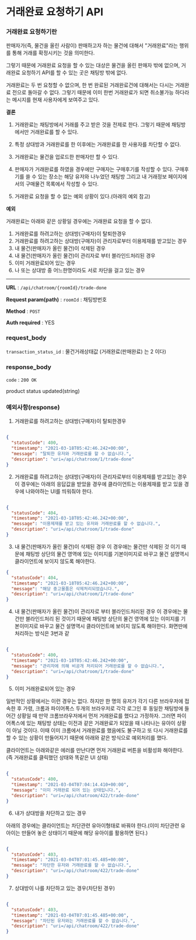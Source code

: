 # 거래완료 요청하기 API


### 거래완료 요청하기란

판매자가(즉, 물건을 올린 사람이) 판매하고자 하는 물건에 대해서 "거래완료"라는 행위를 통해
거래를 확정시키는 것을 의미한다.

그렇기 때문에 거래완료 요청을 할 수 있는 대상은 물건을 올린 판매자 밖에 없으며,
거래완료 요청하기 API를 할 수 있는 곳은 채팅방 밖에 없다.

거래완료는 두 번 요청할 수 없으며, 한 번 완료된 거래완료건에 대해서는 다시는 거래완료 전으로 돌아갈 수 없다.
그렇기 때문에 이미 한번 거래완료가 되면 취소불가능 하다라는 메시지를 현재 사용자에게 보여주고 있다.


**결론**

1. 거래완료는 채팅방에서 거래를 주고 받은 것을 전제로 한다. 그렇기 때문에 채팅방에서만
   거래완료를 할 수 있다.

2. 특정 상대방과 거래완료를 한 이후에는 거래완료를 한 사용자를 차단할 수 없다.

3. 거래완료는 물건을 업로드한 판매자만 할 수 있다.

4. 판매자가 거래완료를 하였을 경우에만 구매자는 구매후기를 작성할 수 있다. 구매후기를 쓸 수 있는 장소는 해당 유저와
   나누었던 채팅방 그리고 내 거래정보 페이지에서의 구매물건 목록에서 작성할 수 있다.

5. 거래완료 요청을 할 수 없는 예외 상황이 있다.(아래의 예외 참고)


**예외**

거래완료는 아래와 같은 상황일 경우에는 거래완료 요청을 할 수 없다.
1. 거래완료를 하려고하는 상대방(구매자)이 탈퇴한경우
2. 거래완료를 하려고하는 상대방(구매자)이 관리자로부터 이용제재를 받고있는 경우
3. 내 물건(판매자가 올린 물건)이 삭제된 경우
4. 내 물건(판매자가 올린 물건)이 관리자로 부터 블라인드처리된 경우
5. 이미 거래완료되어 있는 경우
6. 나 또는 상대방 중 어느한명이라도 서로 차단을 걸고 있는 경우


--- 

**URL** : `/api/chatroom/{roomId}/trade-done`

**Request param(path)** :
`roomId` : 채팅방번호

**Method** : `POST`

**Auth required** : YES



### request_body
`transaction_status_id` : 물건거래상태값 (거래완료(판매완료) 는 2 이다)


### response_body

`code` : `200 OK`

product status updated(string)


### 예외사항(response)

1. 거래완료를 하려고하는 상대방(구매자)이 탈퇴한경우

```json

{
  "statusCode": 400,
  "timestamp": "2021-03-18T05:42:46.242+00:00",
  "message": "탈퇴한 유저와 거래완료를 할 수 없습니다.",
  "description": "uri=/api/chatroom/1/trade-done"
}

```


2. 거래완료를 하려고하는 상대방(구매자)이 관리자로부터 이용제재를 받고있는 경우
   이 경우에는 아래의 응답값을 받았을 경우에 클라이언트는 이용제재를 받고 있을 경우에 나와야하는 UI를 띄워줘야 한다.

```json

{
  "statusCode": 404,
  "timestamp": "2021-03-18T05:42:46.242+00:00",
  "message": "이용제재를 받고 있는 유저와 거래완료를 할 수 없습니다.",
  "description": "uri=/api/chatroom/1/trade-done"
}

```


3. 내 물건(판매자가 올린 물건)이 삭제된 경우
   이 경우애는 물건만 삭제된 것 이기 때문에 채팅방 상단의 물건 영역에 있는 이미지를 기본이미지로 바꾸고
   물건 설명역시 클라이언트에 보이지 않도록 해야한다.


```json
{
  "statusCode": 404,
  "timestamp": "2021-03-18T05:42:46.242+00:00",
  "message": "해당 중고물품은 삭제처리되었습니다.",
  "description": "uri=/api/chatroom/1/trade-done"
}

```


4. 내 물건(판매자가 올린 물건)이 관리자로 부터 블라인드처리된 경우
   이 경우애는 물건만 블라인드처리 된 것이기 때문에 채팅방 상단의 물건 영역에 있는 이미지를 기본이미지로 바꾸고
   물건 설명역시 클라이언트에 보이지 않도록 해야한다. 화면딴에 처리하는 방식은 3번과 같

```json

{
  "statusCode": 400,
  "timestamp": "2021-03-18T05:42:46.242+00:00",
  "message": "관리자에 의해 비공개 처리되어 거래완료를 할 수 없습니다.",
  "description": "uri=/api/chatroom/1/trade-done"
}

```


5. 이미 거래완료되어 있는 경우

일반적인 상황에서는 이런 경우는 없다. 하지만 한 명의 유저가 각기 다른 브라우저에 접속한 후
가령, 크롬과 파이어폭스 두개의 브라우저로 각각 로그인 후 동일한 채팅방에 들어간 상황일 때
만약 크롬브라우저에서 먼저 거래완료를 했다고 가정하자. 그러면 파이어폭스에 있는 채팅방 상태는 이전과 같은 거래완료가 되었을 때
나타나는 유아이 상황이 아닐 것이다. 이때 이미 크롬에서 거래완료를 했음에도 불구하고 또 다시 거래완료를 할 수 있는 상황이 만들어지기 때문에
아래와 같은 방식으로 예외처리를 했다.

클라이언트는 아래와같은 에러를 만난다면 먼저 거래완료 버튼을 비활성화 해야한다.(즉 거래완료를 클릭했던 상태와 똑같은 UI 상태)


```json

{
  "statusCode": 400,
  "timestamp": "2021-03-04T07:04:14.410+00:00",
  "message": "이미 거래완료 되어 있는 상태입니다.",
  "description": "uri=/api/chatroom/422/trade-done"
}
```



6. 내가 상대방을 차단하고 있는 경우

아래의 경우에는 클라이언트는 차단관련 유아이형태로 바꿔야 한다.(이미 차단관련 유아이는 만들어 놓은 상태이기 때문에 해당 유아이를 활용하면 된다.)

```json

{
  "statusCode": 403,
  "timestamp": "2021-03-04T07:01:45.485+00:00",
  "message": "차단한 유저와 거래완료를 할 수 없습니다.",
  "description": "uri=/api/chatroom/422/trade-done"
}

```


7. 상대방이 나를 차단하고 있는 경우(차단된 경우)


```json

{
  "statusCode": 403,
  "timestamp": "2021-03-04T07:01:45.485+00:00",
  "message": "차단된 유저와는 거래완료를 할 수 없습니다.",
  "description": "uri=/api/chatroom/422/trade-done"
}

```